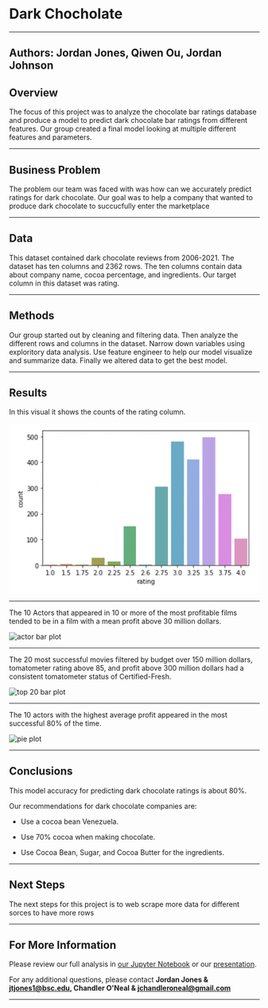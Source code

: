 # Dark Chocholate 
---
**Authors**: Jordan Jones, Qiwen Ou, Jordan Johnson
---

## Overview

The focus of this project was to analyze the chocolate bar ratings database and produce a model to predict dark chocolate bar ratings from different features. Our group created a final model looking at multiple different features and parameters.   

---

## Business Problem

The problem our team was faced with was how can we accurately predict ratings for dark chocolate. Our goal was to help a company that wanted to produce dark chocolate to succucfully enter the marketplace 

---

## Data

This dataset contained dark chocolate reviews from 2006-2021. The dataset has ten columns and 2362 rows. The ten columns contain data about company name, cocoa percentage, and ingredients. Our target column in this dataset was rating.

---

## Methods

Our group started out by cleaning and filtering data. Then analyze the different rows and columns in the dataset. Narrow down variables using exploritory data analysis. Use feature engineer to help our model visualize and summarize data. Finally we altered data to get the best model.


---

## Results

In this visual it shows the counts of the rating column. 

![rating](images/rating.png)

---

The 10 Actors that appeared in 10 or more of the most profitable films tended to be in a film with a mean profit above 30 million dollars.

![actor bar plot](images/bar_plot.png)

---

The 20 most successful movies filtered by budget over 150 million dollars, tomatometer rating above 85, and profit above 300 million dollars had a consistent tomatometer status of Certified-Fresh.

![top 20 bar plot](images/20_bar_plot.png)

---

The 10 actors with the highest average profit appeared in the most successful 80% of the time. 

![pie plot](images/pie_plot.png)


---

## Conclusions


This model accuracy for predicting dark chocolate ratings is about 80%.

Our recommendations for dark chocolate companies are:

* Use a cocoa bean Venezuela.

* Use 70% cocoa when making chocolate.

* Use Cocoa Bean, Sugar, and Cocoa Butter for the ingredients.

---

## Next Steps


The next steps for this project is to web scrape more data for different sorces to have more rows 


---

## For More Information


Please review our full analysis in [our Jupyter Notebook](./movie_analysis.ipynb) or our [presentation](./presentation_Analysis.pdf).

For any additional questions, please contact **Jordan Jones & jtjones1@bsc.edu, Chandler O'Neal & jchandleroneal@gmail.com**


---